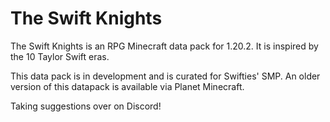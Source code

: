 # The Swift Knights

The Swift Knights is an RPG Minecraft data pack for 1.20.2. It is inspired by the 10 Taylor Swift eras.

This data pack is in development and is curated for Swifties' SMP. An older version of this datapack is available via Planet Minecraft.

Taking suggestions over on Discord! 